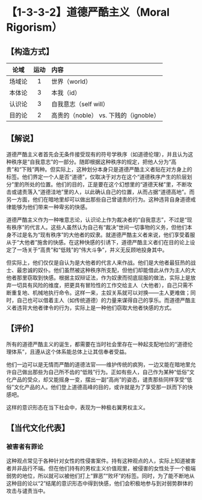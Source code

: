 # 【1-3-3-2】道德严酷主义（Moral Rigorism）

## 【构造方式】
| 论域 | 运动           | 内容 |
|:----:|:----------------:|:-----|
| 场域论   |1 |  世界（world）  |
| 本体论   |3 |  本我（id）  |
| 认识论   | 3| 自我意志（self will） |
| 目的论   | 2|  高贵的（noble） vs. 下贱的（ignoble）  |

## 【解说】
道德严酷主义者首先会无条件接受现有的符号学秩序（如道德伦理），并且认为这种秩序是“自我意志”的一部分。随即根据这种秩序的规定，把他人分为“高贵”和“下贱”两种。但实际上，这种划分本身只是道德严酷主义者贴在对方身上的标签。他们界定一个人是否“道德”，仅取决于对方在这个“道德秩序产生的阶层划分”里的所处的位置。他们的目的，正是要在这个幻想里的“道德天梯”里，不断攻击或谴责落入“道德洼地”里的人，以此确认自己的位置，从而占据“道德高地”。而另一方面，他们在暗地里却可以做出那些自己曾谴责的行为。这种违背自身道德戒律能够为他们带来一种卑劣的快感。

道德严酷主义作为一种唯意志论，认识论上作为裁决者的“自我意志”，不过是“现有秩序”的代言人。这些人虽然认为自己有“裁决”世间一切事物的义务，但他们本身不过是名为“现有秩序”的大他者的奴隶。就道德严酷主义者来说，他们享受着服从于“大他者”施舍的快感。在这种快感的引诱下，道德严酷主义者们在目的论上设定了一场关于“高贵”和“低贱”的“伟大斗争”，并义无反顾地投身其中。

但实际上，他们仅仅是自认为是大他者的代言人来作战。他们是大他者最狂热的战士、最忠诚的奴仆。他们虽然被这种秩序所支配，但他们却能借此从作为主人的大他者那里窃取到快感。根据主奴辩证法，作为奴隶而彻底屈服的做法，实际上是放弃一切具有风险的维度，把更具有冒险性的工作交给主人（大他者），自己只需不断重复地、机械地执行命令。这样一来，主奴关系就可以对换——主人更难做；同时，自己也可以借着主人（如传统道德）的力量来谋得自己的享乐。而道德严酷主义者违背大他者律令的行为，实际上是一种他们窃取大他者快感的方式。

## 【评价】
所有的道德严酷主义的诞生，都需要在当时社会里存在一种起支配地位的“道德伦理体系”，且遵从这个体系能总体上让其信奉者受益。

他们一边可以是无情而严酷的道德法官——维护传统的疯狗，一边又能在暗地里允许自己做出那些为自己所不齿的“低贱”行为。正如有些人，自己作为某种“低俗”文化产品的受众，却又能摇身一变，摆出一副“高尚”的姿态，谴责那些同样享受“低俗”文化产品的人。他们登上道德高峰的目的，或许就是为了享受那一跃而下的快感吧。

这样的意识形态在当下社会中，表现为一种极右翼男权主义。

## 【当代文化代表】
### 被害者有罪论
这种观点常见于各种针对女性的性侵害案件。持有这种观点的人，实际上知道被害者并非品行不端。但在他们持有的男权主义价值观里，被侵害的女性处于一个极端弱势的地位，所以就可以被他们打上“罪恶”“败坏”的标签。同时，为了能不断地从这种目的论以“2”结尾的意识形态中得到快感，他们会积极地参与到对弱势群体的攻击与谴责当中。
